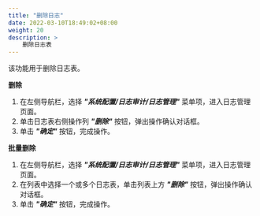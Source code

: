 ```yaml
---
title: "删除日志"
date: 2022-03-10T18:49:02+08:00
weight: 20
description: >
    删除日志表
---
```


该功能用于删除日志表。

**删除**

1. 在左侧导航栏，选择 **_"系统配置/日志审计/日志管理"_** 菜单项，进入日志管理页面。
2. 单击日志表右侧操作列 **_"删除"_** 按钮，弹出操作确认对话框。
3. 单击 **_"确定"_** 按钮，完成操作。

**批量删除**

1. 在左侧导航栏，选择 **_"系统配置/日志审计/日志管理"_** 菜单项，进入日志管理页面。
2. 在列表中选择一个或多个日志表，单击列表上方 **_"删除"_** 按钮，弹出操作确认对话框。
3. 单击 **_"确定"_** 按钮，完成操作。